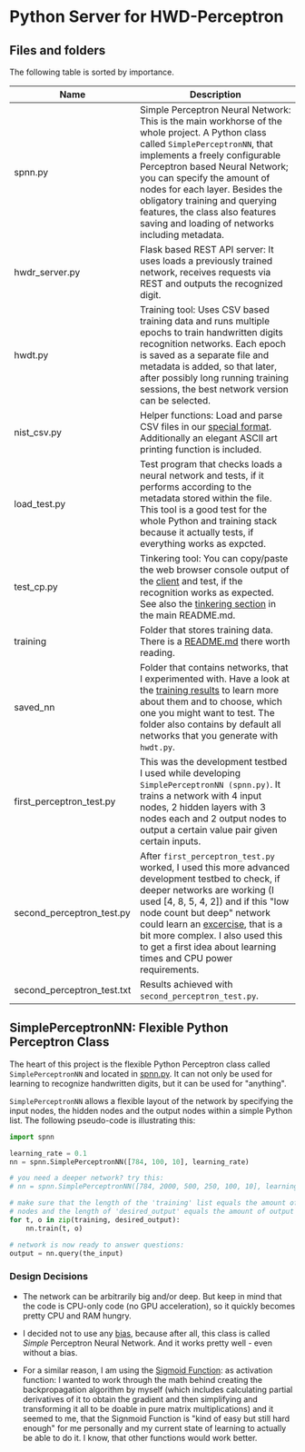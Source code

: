 Python Server for HWD-Perceptron
==========================================

Files and folders
-----------------

The following table is sorted by importance.

|Name                      |Description
|--------------------------|-------------------------------------------------------
|spnn.py                   |Simple Perceptron Neural Network: This is the main workhorse of the whole project. A Python class called `SimplePerceptronNN`, that implements a freely configurable Perceptron based Neural Network; you can specify the amount of nodes for each layer. Besides the obligatory training and querying features, the class also features saving and loading of networks including metadata.
|hwdr_server.py            |Flask based REST API server: It uses loads a previously trained network, receives requests via REST and outputs the recognized digit.
|hwdt.py                   |Training tool: Uses CSV based training data and runs multiple epochs to train handwritten digits recognition networks. Each epoch is saved as a separate file and metadata is added, so that later, after possibly long running training sessions, the best network version can be selected.
|nist_csv.py               |Helper functions: Load and parse CSV files in our [special format](training#background-information). Additionally an elegant ASCII art printing function is included.
|load_test.py              |Test program that checks loads a neural network and tests, if it performs according to the metadata stored within the file. This tool is a good test for the whole Python and training stack because it actually tests, if everything works as expcted.
|test_cp.py                |Tinkering tool: You can copy/paste the web browser console output of the [client](../client/nn.html) and test, if the recognition works as expected. See also the [tinkering section](../README.md#running-the-classification-manually-as-python-script) in the main README.md.
|training                  |Folder that stores training data. There is a [README.md](training) there worth reading.
|saved_nn                  |Folder that contains networks, that I experimented with. Have a look at the [training results](hwdt.py#L10) to learn more about them and to choose, which one you might want to test. The folder also contains by default all networks that you generate with `hwdt.py`.
|first_perceptron_test.py  |This was the development testbed I used while developing `SimplePerceptronNN (spnn.py)`. It trains a network with 4 input nodes, 2 hidden layers with 3 nodes each and 2 output nodes to output a certain value pair given certain inputs.
|second_perceptron_test.py |After `first_perceptron_test.py` worked, I used this more advanced development testbed to check, if deeper networks are working (I used [4, 8, 5, 4, 2]) and if this "low node count but deep" network could learn an [excercise](second_perceptron_test.py#L16), that is a bit more complex. I also used this to get a first idea about learning times and CPU power requirements.
|second_perceptron_test.txt|Results achieved with `second_perceptron_test.py`.

SimplePerceptronNN: Flexible Python Perceptron Class
----------------------------------------------------

The heart of this project is the flexible Python Perceptron class called
`SimplePerceptronNN` and located in [spnn.py](spnn.py). It can not
only be used for learning to recognize handwritten digits, but it can be
used for "anything".

`SimplePerceptronNN` allows a flexible layout of the network by specifying
the input nodes, the hidden nodes and the output nodes within a simple
Python list. The following pseudo-code is illustrating this:

```python
import spnn

learning_rate = 0.1
nn = spnn.SimplePerceptronNN([784, 100, 10], learning_rate)

# you need a deeper network? try this:
# nn = spnn.SimplePerceptronNN([784, 2000, 500, 250, 100, 10], learning_rate)

# make sure that the length of the 'training' list equals the amount of input
# nodes and the length of 'desired_output' equals the amount of output nodes
for t, o in zip(training, desired_output):
    nn.train(t, o)

# network is now ready to answer questions:
output = nn.query(the_input)    
```

### Design Decisions

* The network can be arbitrarily big and/or deep. But keep in mind that the
  code is CPU-only code (no GPU acceleration), so it quickly becomes pretty
  CPU and RAM hungry.

* I decided not to use any [bias](https://en.wikipedia.org/wiki/Perceptron#Definition),
  because after all, this class is called *Simple* Perceptron Neural Network.
  And it works pretty well - even without a bias.

* For a similar reason, I am using the [Sigmoid Function](https://en.wikipedia.org/wiki/Sigmoid_function):
  as activation function: I wanted to work through the math behind creating
  the backpropagation algorithm by myself (which includes calculating partial
  derivatives of it to obtain the gradient and then simplifying and
  transforming it all to be doable in pure matrix multiplications) and it
  seemed to me, that the Signmoid Function is "kind of easy but still hard
  enough" for me personally and my current state of learning to actually
  be able to do it. I know, that other functions would work better.


